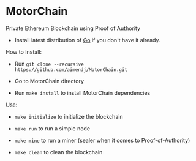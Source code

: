 # MotorChain
Private Ethereum Blockchain using Proof of Authority

* Install latest distribution of [Go](https://golang.org/doc/install) if you don't have it already.

How to Install:

* Run `git clone --recursive https://github.com/aimendj/MotorChain.git`

* Go to MotorChain directory

* Run `make install` to install MotorChain dependencies

Use: 

* `make initialize` to initialize the blockchain
  
* `make run` to run a simple node

* `make mine` to run a miner (sealer when it comes to Proof-of-Authority)
  
* `make clean` to clean the blockchain
